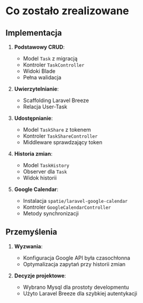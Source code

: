 # Co zostało zrealizowane

## Implementacja

1. **Podstawowy CRUD**:
   - Model `Task` z migracją
   - Kontroler `TaskController`
   - Widoki Blade
   - Pełna walidacja

2. **Uwierzytelnianie**:
   - Scaffolding Laravel Breeze
   - Relacja User-Task

3. **Udostępnianie**:
   - Model `TaskShare` z tokenem
   - Kontroler `TaskShareController`
   - Middleware sprawdzający token

4. **Historia zmian**:
   - Model `TaskHistory`
   - Observer dla `Task`
   - Widok historii

5. **Google Calendar**:
   - Instalacja `spatie/laravel-google-calendar`
   - Kontroler `GoogleCalendarController`
   - Metody synchronizacji

## Przemyślenia

1. **Wyzwania**:
   - Konfiguracja Google API była czasochłonna
   - Optymalizacja zapytań przy historii zmian

2. **Decyzje projektowe**:
   - Wybrano Mysql dla prostoty developmentu
   - Użyto Laravel Breeze dla szybkiej autentykacji
